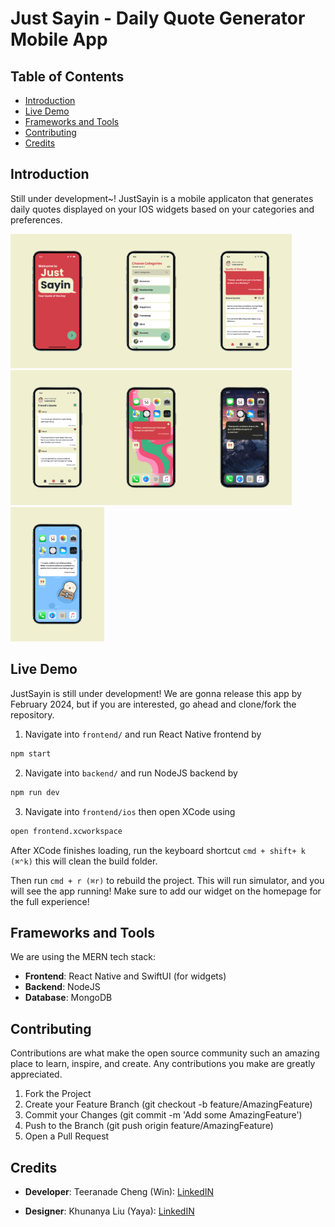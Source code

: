 # Just Sayin - Daily Quote Generator Mobile App

## Table of Contents

- [Introduction](#introduction)
- [Live Demo](#live-demo)
- [Frameworks and Tools](#frameworks-and-tools)
- [Contributing](#contributing)
- [Credits](#credits)

## Introduction

Still under development~! JustSayin is a mobile applicaton that generates daily quotes displayed on your IOS widgets based on your categories and preferences.

<img src="./promoteAssets/Frame.png" alt="Landing Page" width="150"/><img src="./promoteAssets/Frame2.png" alt="Category Page" width="150"/><img src="./promoteAssets/Frame3.png" alt="Home Page" width="150"/><img src="./promoteAssets/Frame4.png" alt="Friend Page" width="150"/><img src="./promoteAssets/Frame7.png" alt="Widget #1 Page" width="150"/><img src="./promoteAssets/Frame8.png" alt="Widget #2 Page" width="150"/><img src="./promoteAssets/Frame9.png" alt="Widget #3 Page" width="150"/>

## Live Demo

JustSayin is still under development! We are gonna release this app by February 2024, but if you are interested, go ahead and clone/fork the repository.

1. Navigate into `frontend/` and run React Native frontend by

```bash
npm start
```

2. Navigate into `backend/` and run NodeJS backend by

```bash
npm run dev
```

3. Navigate into `frontend/ios` then open XCode using

```bash
open frontend.xcworkspace
```

After XCode finishes loading, run the keyboard shortcut `cmd + shift+ k (⌘⌃k)` this will clean the build folder.

Then run `cmd + r (⌘r)` to rebuild the project. This will run simulator, and you will see the app running! Make sure to add our widget on the homepage for the full experience!

## Frameworks and Tools

We are using the MERN tech stack:

- **Frontend**: React Native and SwiftUI (for widgets)
- **Backend**: NodeJS
- **Database**: MongoDB

## Contributing

Contributions are what make the open source community such an amazing place to learn, inspire, and create. Any contributions you make are greatly appreciated.

1. Fork the Project
2. Create your Feature Branch (git checkout -b feature/AmazingFeature)
3. Commit your Changes (git commit -m 'Add some AmazingFeature')
4. Push to the Branch (git push origin feature/AmazingFeature)
5. Open a Pull Request

## Credits

- **Developer**: Teeranade Cheng (Win): <a href="https://www.linkedin.com/in/teeranade-cheng/" target = "_blank">LinkedIN</a>

- **Designer**: Khunanya Liu (Yaya): <a href="https://www.linkedin.com/in/khunanya-liu/" target = "_blank"> LinkedIN</a>


